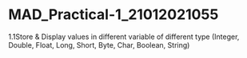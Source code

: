 # MAD_Practical-1_21012021055
1.1Store & Display values in different variable of different type (Integer, Double, Float, Long, Short, Byte, Char, Boolean, String)
